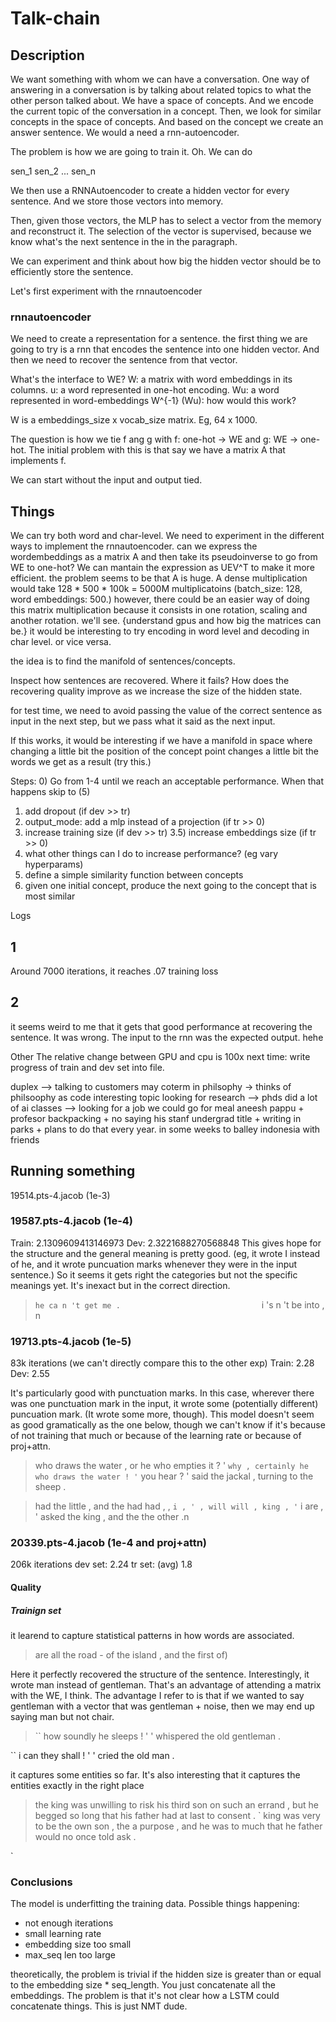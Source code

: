 # Talk-chain
## Description
We want something with whom we can have a conversation. One way of answering in a conversation is by talking about related topics to what the other person talked about. We have a space of concepts. And we encode the current topic of the conversation in a concept. Then, we look for similar concepts in the space of concepts. And based on the concept we create an answer sentence. We would a need a rnn-autoencoder.

The problem is how we are going to train it. Oh. We can do

sen_1
sen_2
...
sen_n

We then use a RNNAutoencoder to create a hidden vector for every sentence. And we store those vectors into memory.

Then, given those vectors, the MLP has to select a vector from the memory and reconstruct it. The selection of the vector is supervised, because we know what's the next sentence in the in the paragraph.

We can experiment and think about how big the hidden vector should be to efficiently store the sentence.

Let's first experiment with the rnnautoencoder

### rnnautoencoder
We need to create a representation for a sentence. the first thing we are going to try is a rnn that encodes the sentence into one hidden vector. And then we need to recover the sentence from that vector.

What's the interface to WE?
W: a matrix with word embeddings in its columns.
u: a word represented in one-hot encoding.
Wu: a word represented in word-embeddings
W^{-1} (Wu): how would this work?

W is a embeddings_size x vocab_size matrix. Eg, 64 x 1000.

The question is how we tie f ang g with f: one-hot -> WE and g: WE -> one-hot. The initial problem with this is that say we have a matrix A that implements f.

We can start without the input and output tied.

## Things
We can try both word and char-level.
We need to experiment in the different ways to implement the rnnautoencoder.
can we express the wordembeddings as a matrix A and then take its pseudoinverse to go from WE to one-hot? We can mantain the expression as UEV^T to make it more efficient. the problem seems to be that A is huge. A dense multiplication would take 128 * 500 * 100k = 5000M multiplicatoins (batch_size: 128, word embeddings: 500.) however, there could be an easier way of doing this matrix multiplication because it consists in one rotation, scaling and another rotation. we'll see. {understand gpus and how big the matrices can be.}
it would be interesting to try encoding in word level and decoding in char level. or vice versa.

the idea is to find the manifold of sentences/concepts.

Inspect how sentences are recovered. Where it fails? How does the recovering quality improve as we increase the size of the hidden state.

for test time, we need to avoid passing the value of the correct sentence as input in the next step, but we pass what it said as the next input.

If this works, it would be interesting if we have a manifold in space where changing a little bit the position of the concept point changes a little bit the words we get as a result (try this.)

Steps:
0) Go from 1-4 until we reach an acceptable performance. When that happens skip to (5)
1) add dropout (if dev >> tr)
2) output_mode: add a mlp instead of a projection (if tr >> 0)
3) increase training size (if dev >> tr)
3.5) increase embeddings size (if tr >> 0)
4) what other things can I do to increase performance? (eg vary hyperparams)
5) define a simple similarity function between concepts
6) given one initial concept, produce the next going to the concept that is most similar

Logs
## 1
Around 7000 iterations, it reaches .07 training loss
## 2
it seems weird to me that it gets that good performance at recovering the sentence. It was wrong. The input to the rnn was the expected output. hehe

Other
The relative change between GPU and cpu is 100x
next time: write progress of train and dev set into file.

duplex --> talking to customers
may coterm in philsophy -> thinks of philsoophy as code interesting topic
looking for research --> phds
did a lot of ai classes --> looking for a job
we could go for meal
aneesh pappu + profesor
backpacking + no saying his stanf undergrad title + writing in parks + plans to do that every year. in some weeks to balley indonesia with friends

## Running something

19514.pts-4.jacob (1e-3)

### 19587.pts-4.jacob (1e-4)
Train: 2.1309609413146973 Dev: 2.3221688270568848
This gives hope for the structure and the general meaning is pretty good. (eg, it wrote I instead of he, and it wrote puncuation marks whenever they were in the input sentence.) So it seems it gets right the categories but not the specific meanings yet. It's inexact but in the correct direction.
> `` he ca n 't get me .                               
 `` i 's n 't be into ,                               n

### 19713.pts-4.jacob (1e-5)
83k iterations (we can't directly compare this to the other exp)
Train: 2.28 Dev: 2.55

It's particularly good with punctuation marks. In this case, wherever there was one punctuation mark in the input, it wrote some (potentially different) puncuation mark. (It wrote some more, though). This model doesn't seem as good gramatically as the one below, though we can't know if it's because of not training that much or because of the learning rate or because of proj+attn.
> who draws the water , or he who empties it ? '
 ` why , certainly he who draws the water ! '
 ` you hear ? '
 said the jackal , turning to the sheep .

> had the little , and the had had , ,
 ` i , ' , will will , king , '
 ` i are , '
 asked the king , and the the other .n


### 20339.pts-4.jacob (1e-4 and proj+attn)
206k iterations
dev set: 2.24
tr set: (avg) 1.8

#### Quality
##### Trainign set
it learend to capture statistical patterns in how words are associated.
> are all the road - of the island , and the first of)


Here it perfectly recovered the structure of the sentence. Interestingly, it wrote man instead of gentleman. That's an advantage of attending a matrix with the WE, I think. The advantage I refer to is that if we wanted to say gentleman with a vector that was gentleman + noise, then we may end up saying man but not chair.
>`` how soundly he sleeps ! ' '
whispered the old gentleman .                         

`` i can they shall ! ' '
cried the old man .              

it captures some entities so far. It's also interesting that it captures the entities exactly in the right place
>the king was unwilling to risk his third son on such an errand , but he begged so long that his father had at last to consent .
` king was very to be the own son , the a purpose , and he was to much that he father would no once told ask .


`

### Conclusions
The model is underfitting the training data. Possible things happening:
* not enough iterations
* small learning rate
* embedding size too small
* max_seq len too large

theoretically, the problem is trivial if the hidden size is greater than or equal to the embedding size * seq_length. You just concatenate all the embeddings. The problem is that it's not clear how a LSTM could concatenate things. This is just NMT dude.
